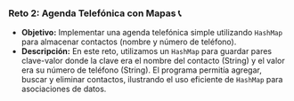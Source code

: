 
### Reto 2: Agenda Telefónica con Mapas 📞
-   **Objetivo:** Implementar una agenda telefónica simple utilizando `HashMap` para almacenar contactos (nombre y número de teléfono).
-   **Descripción:** En este reto, utilizamos un `HashMap` para guardar pares clave-valor donde la clave era el nombre del contacto (String) y el valor era su número de teléfono (String). El programa permitía agregar, buscar y eliminar contactos, ilustrando el uso eficiente de `HashMap` para asociaciones de datos.
